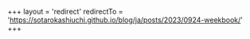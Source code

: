 +++
layout = 'redirect'
redirectTo = 'https://sotarokashiuchi.github.io/blog/ja/posts/2023/0924-weekbook/'
+++
